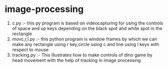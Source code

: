 # image-processing
1. c.py :-
      this py program is based on videocapturing for using the controls of space and up keys depending on the black spot and white spot in the 
      rectangle
2. movc,r,l.py :-
      this python program is window frames by which we can make any rectangle using r key,circle using c and line using l keys
      with respect to mouse
3. tracking.py :-
      This illustrates how to make controls of dino game by head movement with the help of tracking in image processing

